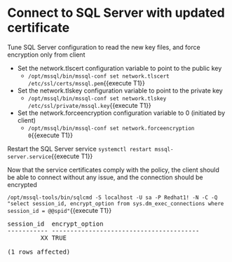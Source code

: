 # Connect to SQL Server with updated certificate

Tune SQL Server configuration to read the new key files, and force encryption only from client
* Set the network.tlscert configuration variable to point to the public key
    * `/opt/mssql/bin/mssql-conf set network.tlscert /etc/ssl/certs/mssql.pem`{{execute T1}} 
* Set the network.tlskey configuration variable to point to the private key
    * `/opt/mssql/bin/mssql-conf set network.tlskey /etc/ssl/private/mssql.key`{{execute T1}} 
* Set the network.forceencryption configuration variable to 0 (initiated by client)
    * `/opt/mssql/bin/mssql-conf set network.forceencryption 0`{{execute T1}} 

Restart the SQL Server service
`systemctl restart mssql-server.service`{{execute T1}}

Now that the service certificates comply with the policy, the client should be able to connect
without any issue, and the connection should be encrypted

`/opt/mssql-tools/bin/sqlcmd -S localhost -U sa -P Redhat1! -N -C -Q "select session_id, encrypt_option from sys.dm_exec_connections where session_id = @@spid"`{{execute T1}}

<pre class="file">
session_id  encrypt_option
----------- ----------------------------------------
         XX TRUE

(1 rows affected)
</pre>
